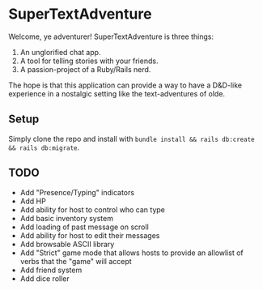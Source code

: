 # SuperTextAdventure

Welcome, ye adventurer!
SuperTextAdventure is three things:
1. An unglorified chat app.
2. A tool for telling stories with your friends.
3. A passion-project of a Ruby/Rails nerd.

The hope is that this application can provide a way to have a D&D-like experience in a nostalgic setting like the text-adventures of olde.

## Setup
Simply clone the repo and install with `bundle install && rails db:create && rails db:migrate`.

## TODO

- Add "Presence/Typing" indicators
- Add HP
- Add ability for host to control who can type
- Add basic inventory system
- Add loading of past message on scroll
- Add ability for host to edit their messages
- Add browsable ASCII library
- Add "Strict" game mode that allows hosts to provide an allowlist of verbs that the "game" will accept
- Add friend system
- Add dice roller
